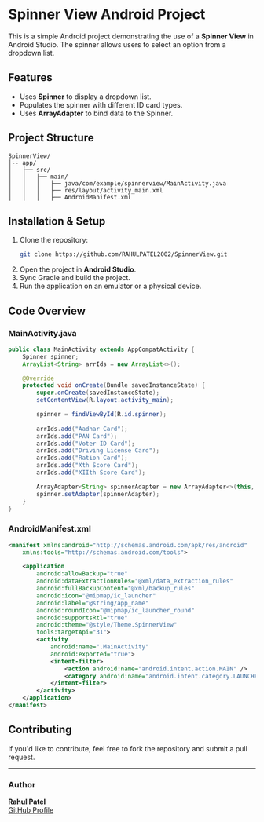 # Spinner View Android Project

This is a simple Android project demonstrating the use of a **Spinner View** in Android Studio. The spinner allows users to select an option from a dropdown list.

## Features
- Uses **Spinner** to display a dropdown list.
- Populates the spinner with different ID card types.
- Uses **ArrayAdapter** to bind data to the Spinner.

## Project Structure
```
SpinnerView/
│-- app/
│   ├── src/
│   │   ├── main/
│   │   │   ├── java/com/example/spinnerview/MainActivity.java
│   │   │   ├── res/layout/activity_main.xml
│   │   │   ├── AndroidManifest.xml
```

## Installation & Setup
1. Clone the repository:
   ```sh
   git clone https://github.com/RAHULPATEL2002/SpinnerView.git
   ```
2. Open the project in **Android Studio**.
3. Sync Gradle and build the project.
4. Run the application on an emulator or a physical device.

## Code Overview

### MainActivity.java
```java
public class MainActivity extends AppCompatActivity {
    Spinner spinner;
    ArrayList<String> arrIds = new ArrayList<>();

    @Override
    protected void onCreate(Bundle savedInstanceState) {
        super.onCreate(savedInstanceState);
        setContentView(R.layout.activity_main);

        spinner = findViewById(R.id.spinner);
        
        arrIds.add("Aadhar Card");
        arrIds.add("PAN Card");
        arrIds.add("Voter ID Card");
        arrIds.add("Driving License Card");
        arrIds.add("Ration Card");
        arrIds.add("Xth Score Card");
        arrIds.add("XIIth Score Card");

        ArrayAdapter<String> spinnerAdapter = new ArrayAdapter<>(this, android.R.layout.simple_spinner_dropdown_item, arrIds);
        spinner.setAdapter(spinnerAdapter);
    }
}
```

### AndroidManifest.xml
```xml
<manifest xmlns:android="http://schemas.android.com/apk/res/android"
    xmlns:tools="http://schemas.android.com/tools">

    <application
        android:allowBackup="true"
        android:dataExtractionRules="@xml/data_extraction_rules"
        android:fullBackupContent="@xml/backup_rules"
        android:icon="@mipmap/ic_launcher"
        android:label="@string/app_name"
        android:roundIcon="@mipmap/ic_launcher_round"
        android:supportsRtl="true"
        android:theme="@style/Theme.SpinnerView"
        tools:targetApi="31">
        <activity
            android:name=".MainActivity"
            android:exported="true">
            <intent-filter>
                <action android:name="android.intent.action.MAIN" />
                <category android:name="android.intent.category.LAUNCHER" />
            </intent-filter>
        </activity>
    </application>
</manifest>
```


## Contributing
If you'd like to contribute, feel free to fork the repository and submit a pull request.

---
### Author
**Rahul Patel**  
[GitHub Profile](https://github.com/RAHULPATEL2002)

